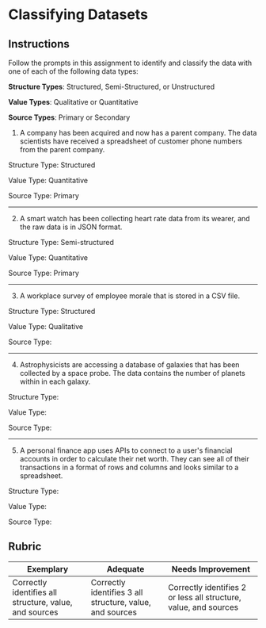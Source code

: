 # Classifying Datasets

## Instructions

Follow the prompts in this assignment to identify and classify the data with one of each of the following data types:

**Structure Types**: Structured, Semi-Structured, or Unstructured

**Value Types**: Qualitative or Quantitative 

**Source Types**: Primary or Secondary

1. A company has been acquired and now has a parent company. The data scientists have received a spreadsheet of customer phone numbers from the parent company. 

Structure Type: Structured

Value Type: Quantitative

Source Type: Primary

---

2. A smart watch has been collecting heart rate data from its wearer, and the raw data is in JSON format.

Structure Type: Semi-structured

Value Type: Quantitative

Source Type: Primary

---

3. A workplace survey of employee morale that is stored in a CSV file. 

Structure Type: Structured

Value Type: Qualitative

Source Type: 

---

4. Astrophysicists are accessing a database of galaxies that has been collected by a space probe. The data contains the number of planets within in each galaxy.

Structure Type:

Value Type: 

Source Type: 

---

5. A personal finance app uses APIs to connect to a user's financial accounts in order to calculate their net worth. They can see all of their transactions in a format of rows and columns and looks similar to a spreadsheet.

Structure Type:

Value Type: 

Source Type: 

## Rubric

Exemplary | Adequate | Needs Improvement
--- | --- | -- |
Correctly identifies all structure, value, and sources |Correctly identifies 3 all structure, value, and sources|Correctly identifies 2 or less all structure, value, and sources|